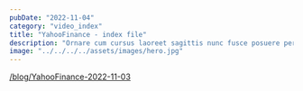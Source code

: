 ```yaml
---
pubDate: "2022-11-04"
category: "video_index"
title: "YahooFinance - index file"
description: "Ornare cum cursus laoreet sagittis nunc fusce posuere per euismod dis vehicula a, semper fames lacus maecenas dictumst pulvinar neque enim non potenti. Torquent hac sociosqu eleifend potenti."
image: "../../../../assets/images/hero.jpg"
---
```


<a href='/blog/YahooFinance-2022-11-03'>/blog/YahooFinance-2022-11-03</a>
